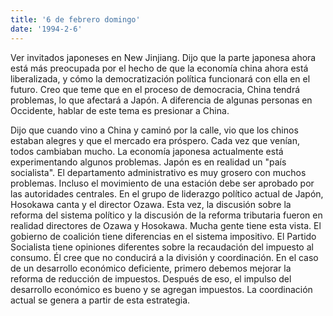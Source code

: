 ```yaml
---
title: '6 de febrero domingo'
date: '1994-2-6'
---
```

Ver invitados japoneses en New Jinjiang. Dijo que la parte japonesa ahora está más preocupada por el hecho de que la economía china ahora está liberalizada, y cómo la democratización política funcionará con ella en el futuro. Creo que teme que en el proceso de democracia, China tendrá problemas, lo que afectará a Japón. A diferencia de algunas personas en Occidente, hablar de este tema es presionar a China.

Dijo que cuando vino a China y caminó por la calle, vio que los chinos estaban alegres y que el mercado era próspero. Cada vez que venían, todos cambiaban mucho. La economía japonesa actualmente está experimentando algunos problemas. Japón es en realidad un "país socialista". El departamento administrativo es muy grosero con muchos problemas. Incluso el movimiento de una estación debe ser aprobado por las autoridades centrales. En el grupo de liderazgo político actual de Japón, Hosokawa canta y el director Ozawa. Esta vez, la discusión sobre la reforma del sistema político y la discusión de la reforma tributaria fueron en realidad directores de Ozawa y Hosokawa. Mucha gente tiene esta vista. El gobierno de coalición tiene diferencias en el sistema impositivo. El Partido Socialista tiene opiniones diferentes sobre la recaudación del impuesto al consumo. Él cree que no conducirá a la división y coordinación. En el caso de un desarrollo económico deficiente, primero debemos mejorar la reforma de reducción de impuestos. Después de eso, el impulso del desarrollo económico es bueno y se agregan impuestos. La coordinación actual se genera a partir de esta estrategia.